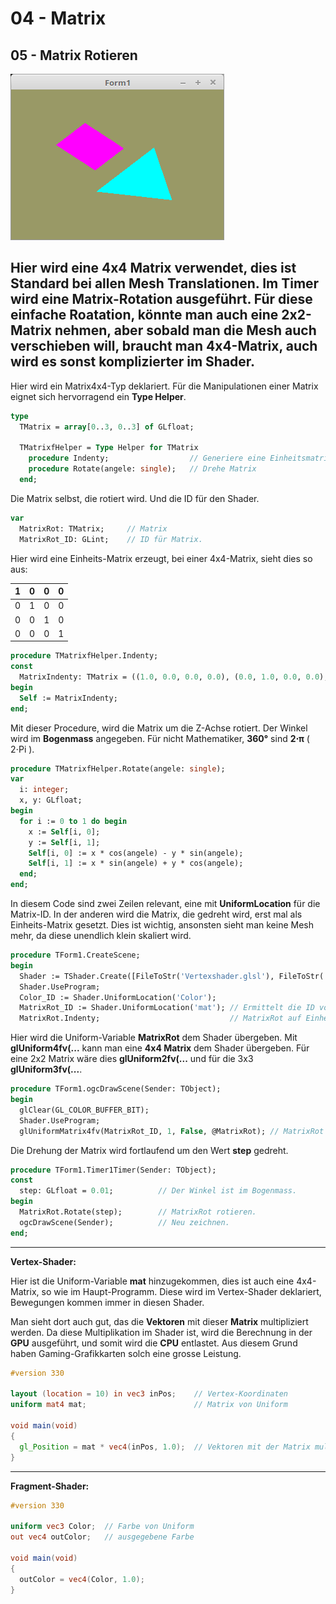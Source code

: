 # 04 - Matrix
## 05 - Matrix Rotieren

![image.png](image.png)

Hier wird eine <b>4x4 Matrix</b> verwendet, dies ist Standard bei allen Mesh Translationen.
Im Timer wird eine Matrix-Rotation ausgeführt.
Für diese einfache Roatation, könnte man auch eine <b>2x2-Matrix</b> nehmen, aber sobald man die Mesh auch verschieben will, braucht man <b>4x4-Matrix</b>, auch wird es sonst komplizierter im Shader.
---
Hier wird ein Matrix4x4-Typ deklariert.
Für die Manipulationen einer Matrix eignet sich hervorragend ein <b>Type Helper</b>.

```pascal
type
  TMatrix = array[0..3, 0..3] of GLfloat;

  TMatrixfHelper = Type Helper for TMatrix
    procedure Indenty;                  // Generiere eine Einheitsmatrix
    procedure Rotate(angele: single);   // Drehe Matrix
  end;
```

Die Matrix selbst, die rotiert wird.
Und die ID für den Shader.

```pascal
var
  MatrixRot: TMatrix;     // Matrix
  MatrixRot_ID: GLint;    // ID für Matrix.
```

Hier wird eine Einheits-Matrix erzeugt, bei einer 4x4-Matrix, sieht dies so aus:



 1 | 0 | 0 | 0 
 --- | --- | --- | --- 
 0 | 1 | 0 | 0 
 0 | 0 | 1 | 0 
 0 | 0 | 0 | 1 



```pascal
procedure TMatrixfHelper.Indenty;
const
  MatrixIndenty: TMatrix = ((1.0, 0.0, 0.0, 0.0), (0.0, 1.0, 0.0, 0.0), (0.0, 0.0, 1.0, 0.0), (0.0, 0.0, 0.0, 1.0));
begin
  Self := MatrixIndenty;
end;
```

Mit dieser Procedure, wird die Matrix um die Z-Achse rotiert.
Der Winkel wird im <b>Bogenmass</b> angegeben.
Für nicht Mathematiker, <b>360°</b> sind <b>2⋅π</b> ( 2⋅Pi ).

```pascal
procedure TMatrixfHelper.Rotate(angele: single);
var
  i: integer;
  x, y: GLfloat;
begin
  for i := 0 to 1 do begin
    x := Self[i, 0];
    y := Self[i, 1];
    Self[i, 0] := x * cos(angele) - y * sin(angele);
    Self[i, 1] := x * sin(angele) + y * cos(angele);
  end;
end;

```

In diesem Code sind zwei Zeilen relevant, eine mit <b>UniformLocation</b> für die Matrix-ID.
In der anderen wird die Matrix, die gedreht wird, erst mal als Einheits-Matrix gesetzt.
Dies ist wichtig, ansonsten sieht man keine Mesh mehr, da diese unendlich klein skaliert wird.

```pascal
procedure TForm1.CreateScene;
begin
  Shader := TShader.Create([FileToStr('Vertexshader.glsl'), FileToStr('Fragmentshader.glsl')]);
  Shader.UseProgram;
  Color_ID := Shader.UniformLocation('Color');
  MatrixRot_ID := Shader.UniformLocation('mat'); // Ermittelt die ID von MatrixRot.
  MatrixRot.Indenty;                             // MatrixRot auf Einheits-Matrix setzen.
```

Hier wird die Uniform-Variable <b>MatrixRot</b> dem Shader übergeben.
Mit <b>glUniform4fv(...</b> kann man eine <b>4x4 Matrix</b> dem Shader übergeben.
Für eine 2x2 Matrix wäre dies <b>glUniform2fv(...</b> und für die 3x3 <b>glUniform3fv(...</b>.

```pascal
procedure TForm1.ogcDrawScene(Sender: TObject);
begin
  glClear(GL_COLOR_BUFFER_BIT);
  Shader.UseProgram;
  glUniformMatrix4fv(MatrixRot_ID, 1, False, @MatrixRot); // MatrixRot in den Shader.
```

Die Drehung der Matrix wird fortlaufend um den Wert <b>step</b> gedreht.

```pascal
procedure TForm1.Timer1Timer(Sender: TObject);
const
  step: GLfloat = 0.01;          // Der Winkel ist im Bogenmass.
begin
  MatrixRot.Rotate(step);        // MatrixRot rotieren.
  ogcDrawScene(Sender);          // Neu zeichnen.
end;
```

---
<b>Vertex-Shader:</b>

Hier ist die Uniform-Variable <b>mat</b> hinzugekommen, dies ist auch eine 4x4-Matrix, so wie im Haupt-Programm.
Diese wird im Vertex-Shader deklariert, Bewegungen kommen immer in diesen Shader.

Man sieht dort auch gut, das die <b>Vektoren</b> mit dieser <b>Matrix</b> multipliziert werden.
Da diese Multiplikation im Shader ist, wird die Berechnung in der <b>GPU</b> ausgeführt, und somit wird die <b>CPU</b> entlastet.
Aus diesem Grund haben Gaming-Grafikkarten solch eine grosse Leistung.

```glsl
#version 330

layout (location = 10) in vec3 inPos;    // Vertex-Koordinaten
uniform mat4 mat;                        // Matrix von Uniform

void main(void)
{
  gl_Position = mat * vec4(inPos, 1.0);  // Vektoren mit der Matrix multiplizieren.
}

```

---
<b>Fragment-Shader:</b>

```glsl
#version 330

uniform vec3 Color;  // Farbe von Uniform
out vec4 outColor;   // ausgegebene Farbe

void main(void)
{
  outColor = vec4(Color, 1.0);
}

```


